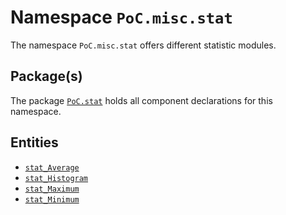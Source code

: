 # Namespace `PoC.misc.stat`

The namespace `PoC.misc.stat` offers different statistic modules.


## Package(s)

The package [`PoC.stat`][stat.pkg] holds all component declarations for this namespace.


## Entities

 - [`stat_Average`][stat_Average]
 - [`stat_Histogram`][stat_Histogram]
 - [`stat_Maximum`][stat_Maximum]
 - [`stat_Minimum`][stat_Minimum]

 [stat.pkg]:        stat.pkg.vhdl
 [stat_Average]:    stat_Average.vhdl
 [stat_Histogram]:  stat_Histogram.vhdl
 [stat_Maximum]:	  stat_Maximum.vhdl
 [stat_Minimum]:	  stat_Minimum.vhdl
